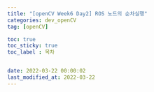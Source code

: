 ```yaml
---
title: "[openCV Week6 Day2] ROS 노드의 순차실행"
categories: dev_openCV
tag: [openCV]

toc: true
toc_sticky: true
toc_label : 목차


date: 2022-03-22 00:00:02
last_modified_at: 2022-03-22
---
```

<br>
<br>